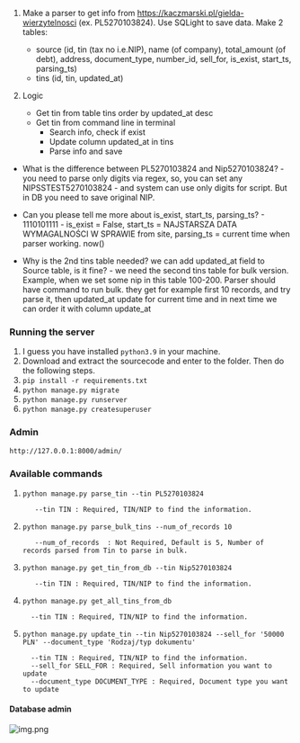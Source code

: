 1. Make a parser to get info from https://kaczmarski.pl/gielda-wierzytelnosci (ex. PL5270103824). Use SQLight to save data. Make 2 tables:
   - source (id, tin (tax no i.e.NIP), name (of company), total_amount (of debt), address, document_type, number_id, sell_for, is_exist, start_ts, parsing_ts)
   - tins (id, tin, updated_at)

2. Logic
   * Get tin from table tins order by updated_at desc
   * Get tin from command line in terminal
     - Search info, check if exist
     - Update column updated_at in tins
     - Parse info and save

* What is the difference between PL5270103824 and Nip5270103824? -
you need to parse only digits via regex, so, you can set any NIPSSTEST5270103824 -
and system can use only digits for script. But in DB you need to save original NIP.

* Can you please tell me more about is_exist, start_ts, parsing_ts? - 1110101111 - is_exist = False,
start_ts = NAJSTARSZA DATA WYMAGALNOŚCI W SPRAWIE from site, parsing_ts = current time when parser working. now()

* Why is the 2nd tins table needed? we can add updated_at field to Source table,
is it fine? - we need the second tins table for bulk version.
Example, when we set some nip in this table 100-200. Parser should have command
to run bulk. they get for example first 10 records, and try parse it,
then updated_at update for current time and in next time we can order it with column update_at


### Running the server
1. I guess you have installed `python3.9` in your machine.
2. Download and extract the sourcecode and enter to the folder. Then do the following steps.
3. `pip install -r requirements.txt`
4. `python manage.py migrate`
5. `python manage.py runserver`
6. `python manage.py createsuperuser`

### Admin

`http://127.0.0.1:8000/admin/`

### Available commands

1. `python manage.py parse_tin --tin PL5270103824`
   ```text
      --tin TIN : Required, TIN/NIP to find the information.
    ```
2. `python manage.py parse_bulk_tins --num_of_records 10`
   ```text
      --num_of_records  : Not Required, Default is 5, Number of records parsed from Tin to parse in bulk.
    ```
3. `python manage.py get_tin_from_db --tin Nip5270103824`
   ```text
      --tin TIN : Required, TIN/NIP to find the information.
    ```
4. `python manage.py get_all_tins_from_db`
    ```text
      --tin TIN : Required, TIN/NIP to find the information.
    ```
5. `python manage.py update_tin --tin Nip5270103824 --sell_for '50000 PLN' --document_type 'Rodzaj/typ dokumentu'`
    ```text
      --tin TIN : Required, TIN/NIP to find the information.
      --sell_for SELL_FOR : Required, Sell information you want to update
      --document_type DOCUMENT_TYPE : Required, Document type you want to update
    ```

#### Database admin
![img.png](admin.png)
